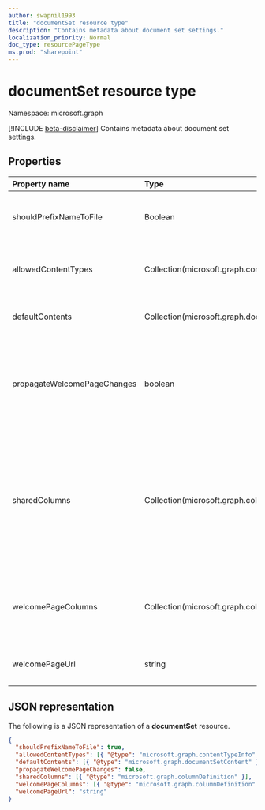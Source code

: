 ```yaml
---
author: swapnil1993
title: "documentSet resource type"
description: "Contains metadata about document set settings."
localization_priority: Normal
doc_type: resourcePageType
ms.prod: "sharepoint"
---
```


# documentSet resource type

Namespace: microsoft.graph

[!INCLUDE [beta-disclaimer](../../includes/beta-disclaimer.md)]
Contains metadata about document set settings.

## Properties

| Property name  | Type    | Description
|:---------------|:--------|:--------------------------------------------------
| shouldPrefixNameToFile | Boolean  | Add the name of the Document Set to each file name.
| allowedContentTypes | Collection(microsoft.graph.contentTypeInfo) | Content types allowed in document set.
| defaultContents     | Collection(microsoft.graph.documentSetContent) | Default contents of document set.  
| propagateWelcomePageChanges | boolean | Specifies whether to push welcome page changes to inherited content types.  
| sharedColumns       | Collection(microsoft.graph.columnDefinition) | Columns edited on the document set that synchronize to all documents in the set. These are read-only on the documents themselves. 
| welcomePageColumns  | Collection(microsoft.graph.columnDefinition)  | Specifies columns to show on the welcome page for the document set.  
| welcomePageUrl      | string | Welcome page absolute URL.  

## JSON representation

The following is a JSON representation of a **documentSet** resource.
<!-- { "blockType": "resource", "@odata.type": "microsoft.graph.documentSet" } -->

```json
{
  "shouldPrefixNameToFile": true,
  "allowedContentTypes": [{ "@type": "microsoft.graph.contentTypeInfo" }],
  "defaultContents": [{ "@type": "microsoft.graph.documentSetContent" }],
  "propagateWelcomePageChanges": false,
  "sharedColumns": [{ "@type": "microsoft.graph.columnDefinition" }],
  "welcomePageColumns": [{ "@type": "microsoft.graph.columnDefinition" }],
  "welcomePageUrl": "string"
}
```

[contentTypeInfo]: contentTypeInfo.md
[documentSetContent]: documentsetcontent.md
